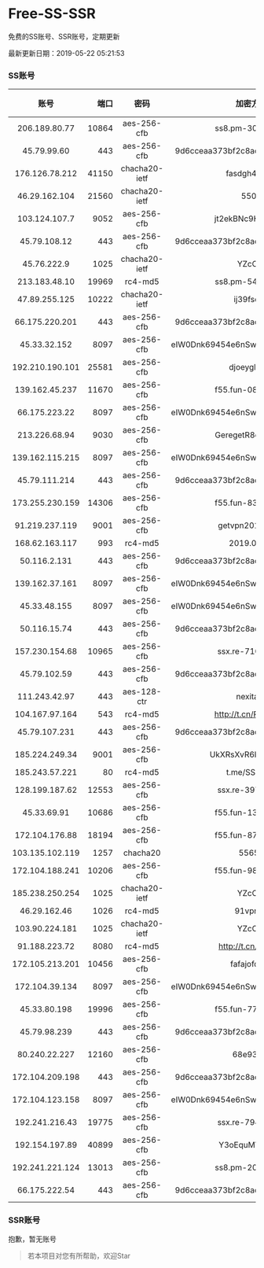 # Free-SS-SSR

免费的SS账号、SSR账号，定期更新

最新更新日期：2019-05-22 05:21:53 

### SS账号

|账号|端口|密码|加密方式|更新时间|国家|
|:-----:|-----:|:----:|:----:|:----:|:----:|
|206.189.80.77|10864|aes-256-cfb|ss8.pm-30081033|05:17:07|SG|
|45.79.99.60|443|aes-256-cfb|9d6cceaa373bf2c8acb22e60b6a58be6|05:17:10|US|
|176.126.78.212|41150|chacha20-ietf|fasdgh4fsgas|05:17:14|GB|
|46.29.162.104|21560|chacha20-ietf|5500|05:17:16|RU|
|103.124.107.7|9052|aes-256-cfb|jt2ekBNc9HuVtm2a|05:17:17|US|
|45.79.108.12|443|aes-256-cfb|9d6cceaa373bf2c8acb22e60b6a58be6|05:17:13|US|
|45.76.222.9|1025|chacha20-ietf|YZcCjQ|05:17:38|JP|
|213.183.48.10|19969|rc4-md5|ss8.pm-54686458|05:17:05|RU|
|47.89.255.125|10222|chacha20-ietf|ij39fsdgd|05:17:16|US|
|66.175.220.201|443|aes-256-cfb|9d6cceaa373bf2c8acb22e60b6a58be6|05:17:12|US|
|45.33.32.152|8097|aes-256-cfb|eIW0Dnk69454e6nSwuspv9DmS201tQ0D|05:17:13|US|
|192.210.190.101|25581|aes-256-cfb|djoeyglsdgs|05:17:10|US|
|139.162.45.237|11670|aes-256-cfb|f55.fun-08299341|05:17:07|SG|
|66.175.223.22|8097|aes-256-cfb|eIW0Dnk69454e6nSwuspv9DmS201tQ0D|05:17:15|US|
|213.226.68.94|9030|aes-256-cfb|GeregetR8cvQHzYr|05:17:17|DE|
|139.162.115.215|8097|aes-256-cfb|eIW0Dnk69454e6nSwuspv9DmS201tQ0D|05:17:16|JP|
|45.79.111.214|443|aes-256-cfb|9d6cceaa373bf2c8acb22e60b6a58be6|05:17:13|US|
|173.255.230.159|14306|aes-256-cfb|f55.fun-83511411|05:17:05|US|
|91.219.237.119|9001|aes-256-cfb|getvpn20190501|05:17:17|HU|
|168.62.163.117|993|rc4-md5|2019.03.07|05:17:14|US|
|50.116.2.131|443|aes-256-cfb|9d6cceaa373bf2c8acb22e60b6a58be6|05:17:14|US|
|139.162.37.161|8097|aes-256-cfb|eIW0Dnk69454e6nSwuspv9DmS201tQ0D|05:17:12|SG|
|45.33.48.155|8097|aes-256-cfb|eIW0Dnk69454e6nSwuspv9DmS201tQ0D|05:17:16|US|
|50.116.15.74|443|aes-256-cfb|9d6cceaa373bf2c8acb22e60b6a58be6|05:17:14|US|
|157.230.154.68|10965|aes-256-cfb|ssx.re-71032115|05:17:07|US|
|45.79.102.59|443|aes-256-cfb|9d6cceaa373bf2c8acb22e60b6a58be6|05:17:14|US|
|111.243.42.97|443|aes-128-ctr|nexitally|05:17:17|TW|
|104.167.97.164|543|rc4-md5|http://t.cn/RD0D7sx|05:17:14|CA|
|45.79.107.231|443|aes-256-cfb|9d6cceaa373bf2c8acb22e60b6a58be6|05:17:14|US|
|185.224.249.34|9001|aes-256-cfb|UkXRsXvR6buDMG2Y|05:17:14|RU|
|185.243.57.221|80|rc4-md5|t.me/SSRSUB|05:17:16|US|
|128.199.187.62|12553|aes-256-cfb|ssx.re-39738495|05:17:07|SG|
|45.33.69.91|10686|aes-256-cfb|f55.fun-13341568|05:17:05|US|
|172.104.176.88|18194|aes-256-cfb|f55.fun-87120380|05:17:06|SG|
|103.135.102.119|1257|chacha20|55654|05:17:16|US|
|172.104.188.241|10206|aes-256-cfb|f55.fun-98757399|05:17:06|SG|
|185.238.250.254|1025|chacha20-ietf|YZcCjQ|05:17:05|US|
|46.29.162.46|1026|rc4-md5|91vpn.cf|05:17:12|RU|
|103.90.224.181|1025|chacha20-ietf|YZcCjQ|05:17:06|VN|
|91.188.223.72|8080|rc4-md5|http://t.cn/EGJIyrl|05:17:14|RU|
|172.105.213.201|10456|aes-256-cfb|fafajofdsgc|05:17:06|JP|
|172.104.39.134|8097|aes-256-cfb|eIW0Dnk69454e6nSwuspv9DmS201tQ0D|05:17:12|SG|
|45.33.80.198|19996|aes-256-cfb|f55.fun-77290259|05:17:05|US|
|45.79.98.239|443|aes-256-cfb|9d6cceaa373bf2c8acb22e60b6a58be6|05:17:14|US|
|80.240.22.227|12160|aes-256-cfb|68e93rrm|05:17:11|DE|
|172.104.209.198|443|aes-256-cfb|9d6cceaa373bf2c8acb22e60b6a58be6|05:17:17|US|
|172.104.123.158|8097|aes-256-cfb|eIW0Dnk69454e6nSwuspv9DmS201tQ0D|05:17:16|JP|
|192.241.216.43|19775|aes-256-cfb|ssx.re-79485166|05:17:05|US|
|192.154.197.89|40899|aes-256-cfb|Y3oEquMWO2DL|05:17:17|US|
|192.241.221.124|13013|aes-256-cfb|ss8.pm-20843301|05:17:05|US|
|66.175.222.54|443|aes-256-cfb|9d6cceaa373bf2c8acb22e60b6a58be6|05:17:16|US|


### SSR账号

抱歉，暂无账号



> 若本项目对您有所帮助，欢迎Star